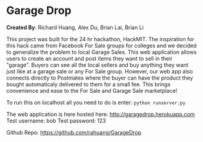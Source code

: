 Garage Drop
==============

**Created By**: Richard Huang, Alex Du, Brian Lai, Brian Li

This project was built for the 24 hr hackathon, HackMIT. The inspiration for this hack came from Facebook For Sale groups for colleges and we decided to generalize the problem to local Garage Sales. This web application allows users to create an account and post items they want to sell in their "garage". Buyers can see all the local sellers and buy anything they want just like at a garage sale or any For Sale group. However, our web app also connects directly to Postmates where the buyer can have the product they bought automaticaly delivered to them for a small fee. This brings convenience and ease to the For Sale and Garage Sale marketplace!

To run this on localhost all you need to do is enter: `python runserver.py`

The web application is here hosted here: http://garagedrop.herokuapp.com
Test username: bob
Test password: 123

Github Repo: https://github.com/rahuang/GarageDrop
